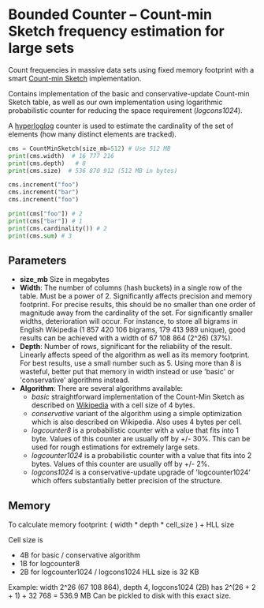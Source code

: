 Bounded Counter – Count-min Sketch frequency estimation for large sets
======================================================================

Count frequencies in massive data sets using fixed memory footprint with a smart
[Count-min Sketch](https://en.wikipedia.org/wiki/Count%E2%80%93min_sketch) implementation.

Contains implementation of the basic and conservative-update Count-min Sketch table, as well as our own implementation
using logarithmic probabilistic counter for reducing the space requirement (*logcons1024*).

A [hyperloglog](https://github.com/ascv/HyperLogLog) counter is used to estimate the cardinality of the set of elements (how many distinct elements are tracked).

```python
cms = CountMinSketch(size_mb=512) # Use 512 MB
print(cms.width)  # 16 777 216
print(cms.depth)   # 8
print(cms.size)  # 536 870 912 (512 MB in bytes)

cms.increment("foo")
cms.increment("bar")
cms.increment("foo")

print(cms["foo"]) # 2
print(cms["bar"]) # 1
print(cms.cardinality()) # 2
print(cms.sum) # 3
```

Parameters
----------

-   **size_mb** Size in megabytes
-   **Width**: The number of columns (hash buckets) in a single row of the table. Must be a power of 2.
    Significantly affects precision and memory footprint. For precise results, this should be no smaller than one
    order of magnitude away from the cardinality of the set.
    For significantly smaller widths, deterioration will occur.
    For instance, to store all bigrams in English Wikipedia (1 857 420 106 bigrams, 179 413 989 unique),
    good results can be achieved with a width of 67 108 864 (2^26) (37%).
-   **Depth**: Number of rows, significant for the reliability of the result. Linearly affects speed of the
    algorithm as well as its memory footprint. For best results, use a small number such as 5.
    Using more than 8 is wasteful, better put that memory
    in width instead or use 'basic' or 'conservative' algorithms instead.
-   **Algorithm**: There are several algorithms available:
    -   *basic* straightforward implementation of the Count-Min Sketch as described on
        [Wikipedia](https://en.wikipedia.org/wiki/Count%E2%80%93min_sketch) with a cell size of 4 bytes.
    -   *conservative* variant of the algorithm using a simple optimization which is also described on Wikipedia. Also
        uses 4 bytes per cell.
    -   *logcounter8* is a probabilistic counter with a value that fits into 1 byte. Values of this counter are usually
        off by +/- 30%. This can be used for rough estimations for extremely large sets.
    -   *logcounter1024* is a probabilistic counter with a value that fits into 2 bytes. Values of this counter are usually
        off by +/- 2%.
    -   *logcons1024* is a conservative-update upgrade of 'logcounter1024' which offers substantially better precision of
        the structure.

Memory
------
To calculate memory footprint:
    ( width * depth * cell_size ) + HLL size

Cell size is
   - 4B for basic / conservative algorithm
   - 1B for logcounter8
   - 2B for logcounter1024 / logcons1024
HLL size is 32 KB

Example:
    width 2^26 (67 108 864), depth 4, logcons1024 (2B) has 2^(26 + 2 + 1) + 32 768 = 536.9 MB
    Can be pickled to disk with this exact size.